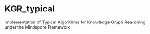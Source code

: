 # KGR_typical
Implementation of Typical Algorithms for Knowledge Graph Reasoning under the Mindspore Framework
